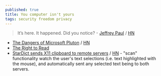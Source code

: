 ```yaml
---
published: true
title: You computer isn't yours
tags: security freedom privacy
---
```

> It’s here. It happened. Did you notice? - [Jeffrey Paul](https://sneak.berlin/20201112/your-computer-isnt-yours/) / [HN](https://news.ycombinator.com/item?id=25078034)

- [The Dangers of Microsoft Pluton](https://gabrielsieben.tech/2022/07/25/the-power-of-microsoft-pluton-2/) / [HN](https://news.ycombinator.com/item?id=32234022)
- [The Right to Read](https://www.gnu.org/philosophy/right-to-read.en.html)
- [StarDict sends X11 clipboard to remote servers](https://lwn.net/SubscriberLink/1032732/3334850da49689e1/) / [HN](https://news.ycombinator.com/item?id=44872313) - "scan" functionality watch the user's text selections (i.e. text highlighted with the mouse), and automatically sent any selected text being  to both servers. 